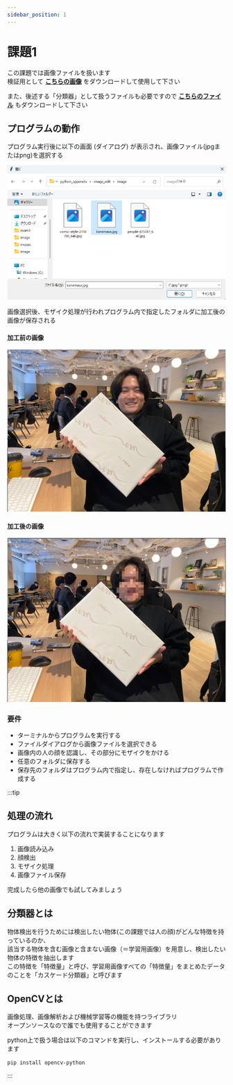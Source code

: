 ```yaml
---
sidebar_position: 1
---
```


# 課題1

この課題では画像ファイルを扱います  
検証用として [**こちらの画像**](./files/kanemasa.jpg) をダウンロードして使用して下さい  

また、後述する「分類器」として扱うファイルも必要ですので [**こちらのファイル**](./files/xml.zip) もダウンロードして下さい

## プログラムの動作

プログラム実行後に以下の画面 (ダイアログ) が表示され、画像ファイル(jpgまたはpng)を選択する

![dialogue](./files/mosaic1.png)

画像選択後、モザイク処理が行われプログラム内で指定したフォルダに加工後の画像が保存される

#### 加工前の画像

![bofore](./files/before.png)

#### 加工後の画像

![after](./files/after.png)


### 要件
- ターミナルからプログラムを実行する
- ファイルダイアログから画像ファイルを選択できる
- 画像内の人の顔を認識し、その部分にモザイクをかける
- 任意のフォルダに保存する
- 保存先のフォルダはプログラム内で指定し、存在しなければプログラムで作成する


:::tip
## 処理の流れ
プログラムは大きく以下の流れで実装することになります

1. 画像読み込み
2. 顔検出
3. モザイク処理
4. 画像ファイル保存

完成したら他の画像でも試してみましょう


## 分類器とは
物体検出を行うためには検出したい物体(この課題では人の顔)がどんな特徴を持っているのか、  
該当する物体を含む画像と含まない画像（＝学習用画像）を用意し、検出したい物体の特徴を抽出します  
この特徴を「特徴量」と呼び、学習用画像すべての「特徴量」をまとめたデータのことを「カスケード分類器」と呼びます


## OpenCVとは
画像処理、画像解析および機械学習等の機能を持つライブラリ  
オープンソースなので誰でも使用することができます

python上で扱う場合は以下のコマンドを実行し、インストールする必要があります
```
pip install opencv-python
```

:::